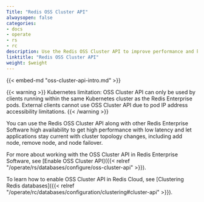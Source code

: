 ```yaml
---
Title: "Redis OSS Cluster API"
alwaysopen: false
categories:
- docs
- operate
- rs
- rc
description: Use the Redis OSS Cluster API to improve performance and keep applications current with cluster topology changes.
linktitle: "Redis OSS Cluster API"
weight: $weight
---
```

{{< embed-md "oss-cluster-api-intro.md"  >}}

{{< warning >}}
Kubernetes limitation: OSS Cluster API can only be used by clients running within the same Kubernetes cluster as the Redis Enterprise pods. External clients cannot use OSS Cluster API due to pod IP address accessibility limitations.
{{< /warning >}}

You can use the Redis OSS Cluster API along with other Redis Enterprise Software high availability
to get high performance with low latency
and let applications stay current with cluster topology changes, including add node, remove node, and node failover.

For more about working with the OSS Cluster API in Redis Enterprise Software, see [Enable OSS Cluster API]({{< relref "/operate/rs/databases/configure/oss-cluster-api" >}}). 

To learn how to enable OSS Cluster API in Redis Cloud, see [Clustering Redis databases]({{< relref "/operate/rc/databases/configuration/clustering#cluster-api" >}}).
